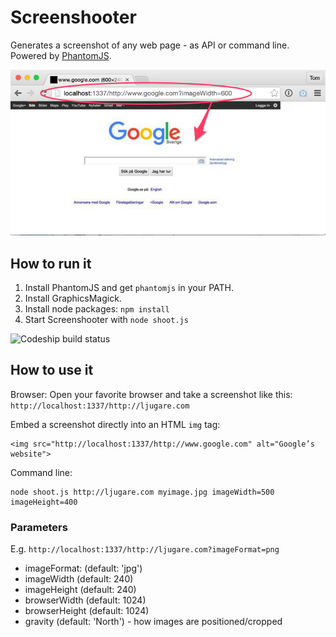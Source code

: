 # Screenshooter

Generates a screenshot of any web page - as API or command line. Powered by [PhantomJS](http://phantomjs.org).

![Screenshooter](example.png)


## How to run it

1. Install PhantomJS and get `phantomjs` in your PATH.
2. Install GraphicsMagick.
2. Install node packages: `npm install`
3. Start Screenshooter with `node shoot.js`

![Codeship build status](https://www.codeship.io/projects/2fe0e610-b368-0131-9eae-664e1beed1ef/status)


## How to use it

Browser: Open your favorite browser and take a screenshot like this: `http://localhost:1337/http://ljugare.com`

Embed a screenshot directly into an HTML `img` tag:

	<img src="http://localhost:1337/http://www.google.com" alt="Google’s website">

Command line:

	node shoot.js http://ljugare.com myimage.jpg imageWidth=500 imageHeight=400

### Parameters

E.g. `http://localhost:1337/http://ljugare.com?imageFormat=png`

* imageFormat: (default: 'jpg')
* imageWidth (default: 240)
* imageHeight (default: 240)
* browserWidth (default: 1024)
* browserHeight (default: 1024)
* gravity (default: 'North') - how images are positioned/cropped

